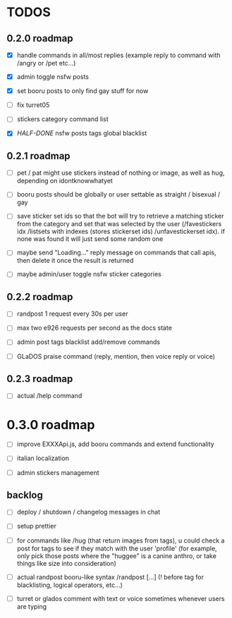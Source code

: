 # TODOS

## 0.2.0 roadmap

- [x] handle commands in all/most replies (example reply to command with /angry or /pet etc...)

- [x] admin toggle nsfw posts

- [x] set booru posts to only find gay stuff for now

- [ ] fix turret05

- [ ] stickers category command list

- [x] *HALF-DONE* nsfw posts tags global blacklist


## 0.2.1 roadmap

- [ ] pet / pat might use stickers instead of nothing or image, as well as hug, depending on idontknowwhatyet

- [ ] booru posts should be globally or user settable as straight / bisexual / gay

- [ ] save sticker set ids so that the bot will try to retrieve a matching sticker from the category and set that was selected by the user (/favestickers idx /listsets with indexes (stores stickerset ids) /unfavestickerset idx). if none was found it will just send some random one

- [ ] maybe send "Loading..." reply message on commands that call apis, then delete it once the result is returned

- [ ] maybe admin/user toggle nsfw sticker categories


## 0.2.2 roadmap

- [ ] randpost 1 request every 30s per user

- [ ] max two e926 requests per second as the docs state

- [ ] admin post tags blacklist add/remove commands

- [ ] GLaDOS praise command (reply, mention, then voice reply or voice)

## 0.2.3 roadmap

- [ ] actual /help command


# 0.3.0 roadmap

- [ ] improve EXXXApi.js, add booru commands and extend functionality

- [ ] italian localization

- [ ] admin stickers management


## backlog

- [ ] deploy / shutdown / changelog messages in chat

- [ ] setup prettier

- [ ] for commands like /hug (that return images from tags), u could check a post for tags to see if they match with the user 'profile' (for example, only pick those posts where the "huggee" is a canine anthro, or take things like size into consideration)

- [ ] actual randpost booru-like syntax
/randpost [...]  (! before tag for blacklisting, logical operators, etc...)

- [ ] turret or glados comment with text or voice sometimes whenever users are typing
